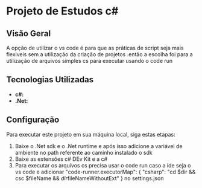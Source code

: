 # Projeto de Estudos c#

## Visão Geral  
A opção de utilizar o vs code é para que as práticas de script seja mais flexiveis sem a utilização da criação de projetos .então a escolha foi para a utilização de arquivos simples cs para executar usando o code run 

## Tecnologias Utilizadas

- **c#:** 
- **.Net:** 

## Configuração

Para executar este projeto em sua máquina local, siga estas etapas:

1. Baixe o .Net sdk e o .Net runtime e após isso adicione a variável de ambiente no path referente ao caminho instalado o sdk
2. Baixe as extensões  c# DEv Kit e a c#
3. Para executar os arquivos cs precisa usar o code run caso a ide seja o vs code e adicionar  "code-runner.executorMap": {
    "csharp": "cd $dir && csc $fileName && $dir$fileNameWithoutExt"
}
 no settings.json 

